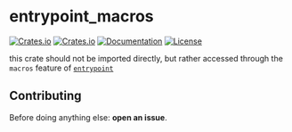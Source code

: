 # entrypoint_macros
[![Crates.io](https://img.shields.io/crates/v/entrypoint_macros.svg)](https://crates.io/crates/entrypoint_macros)
[![Crates.io](https://img.shields.io/crates/d/entrypoint_macros.svg)](https://crates.io/crates/entrypoint_macros)
[![Documentation](https://img.shields.io/docsrs/entrypoint_macros?logo=docs.rs)](https://docs.rs/entrypoint_macros)
[![License](https://img.shields.io/badge/license-MIT-blue?style=flat-square)](LICENSE-MIT)

this crate should not be imported directly, but rather accessed through the `macros` feature of [`entrypoint`](https://crates.io/crates/entrypoint)

## Contributing
Before doing anything else: **open an issue**.
